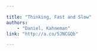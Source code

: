 ```yaml
---

title: "Thinking, Fast and Slow"
authors: 
    - "Daniel, Kahneman"
link: "http://a.co/5JNCGQb"

---
```

